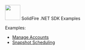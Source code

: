 <img src="https://raw.githubusercontent.com/solidfire/sdk-dotnet/release1.1/img/net.png" height="50" width="50" > SolidFire .NET SDK Examples

Examples:

- [Manage Accounts](manage-accounts.md)
- [Snapshot Scheduling](snapshot-scheduling.md)
